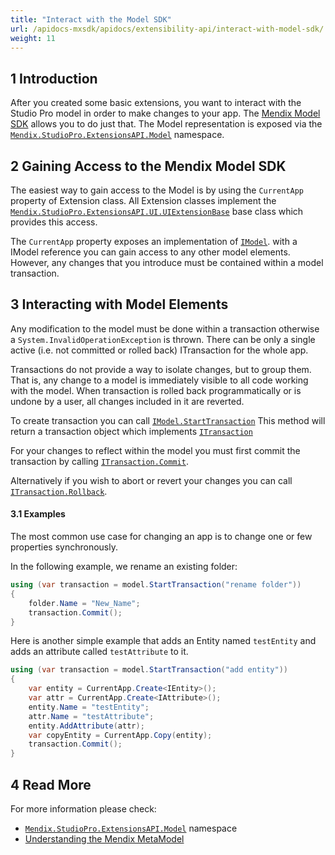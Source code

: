```yaml
---
title: "Interact with the Model SDK"
url: /apidocs-mxsdk/apidocs/extensibility-api/interact-with-model-sdk/
weight: 11
---
```


## 1 Introduction

After you created some basic extensions, you want to interact with the Studio Pro model in order to make changes to your app. The [Mendix Model SDK](/apidocs-mxsdk/mxsdk/sdk-intro/#12-mendix-model-sdk) allows you to do just that. The Model representation is exposed via the [`Mendix.StudioPro.ExtensionsAPI.Model`](https://github.com/mendix/ExtensionAPI-Samples/tree/main/API%20Reference/Mendix.StudioPro.ExtensionsAPI.Model) namespace.

## 2 Gaining Access to the Mendix Model SDK

The easiest way to gain access to the Model is by using the `CurrentApp` property of Extension class. All Extension classes implement the [`Mendix.StudioPro.ExtensionsAPI.UI.UIExtensionBase`](https://github.com/mendix/ExtensionAPI-Samples/blob/main/API%20Reference/Mendix.StudioPro.ExtensionsAPI.UI/UIExtensionBase.md) base class which provides this access.

The `CurrentApp` property exposes an implementation of [`IModel`](https://github.com/mendix/ExtensionAPI-Samples/blob/main/API%20Reference/Mendix.StudioPro.ExtensionsAPI.Model/IModel.md). with a IModel reference you can gain access to any other model elements. However, any changes that you introduce must be contained within a model transaction.

## 3 Interacting with Model Elements

Any modification to the model must be done within a transaction otherwise a `System.InvalidOperationException` is thrown. There can be only a single active (i.e. not committed or rolled back) ITransaction for the whole app.

Transactions do not provide a way to isolate changes, but to group them. That is, any change to a model is immediately visible to all code working with the model. When transaction is rolled back programmatically or is undone by a user, all changes included in it are reverted.

To create transaction you can call [`IModel.StartTransaction`](https://github.com/mendix/ExtensionAPI-Samples/blob/main/API%20Reference/Mendix.StudioPro.ExtensionsAPI.Model/IModel/StartTransaction.md)
This method will return a transaction object which implements [`ITransaction`](https://github.com/mendix/ExtensionAPI-Samples/blob/main/API%20Reference/Mendix.StudioPro.ExtensionsAPI.Model/ITransaction.md)

For your changes to reflect within the model you must first commit the transaction by calling [`ITransaction.Commit`](https://github.com/mendix/ExtensionAPI-Samples/blob/main/API%20Reference/Mendix.StudioPro.ExtensionsAPI.Model/ITransaction/Commit.md).

Alternatively if you wish to abort or revert your changes you can call [`ITransaction.Rollback`](https://github.com/mendix/ExtensionAPI-Samples/blob/main/API%20Reference/Mendix.StudioPro.ExtensionsAPI.Model/ITransaction/Rollback.md).

#### 3.1 Examples

The most common use case for changing an app is to change one or few properties synchronously.

In the following example, we rename an existing folder:

```csharp
using (var transaction = model.StartTransaction("rename folder"))
{
    folder.Name = "New_Name";
    transaction.Commit();
}
```

Here is another simple example that adds an Entity named `testEntity` and adds an attribute called `testAttribute` to it.

```csharp
using (var transaction = model.StartTransaction("add entity"))
{
    var entity = CurrentApp.Create<IEntity>();
    var attr = CurrentApp.Create<IAttribute>();
    entity.Name = "testEntity";
    attr.Name = "testAttribute";
    entity.AddAttribute(attr);
    var copyEntity = CurrentApp.Copy(entity);
    transaction.Commit();
}
```

## 4 Read More

For more information please check:

- [`Mendix.StudioPro.ExtensionsAPI.Model`](https://github.com/mendix/ExtensionAPI-Samples/tree/main/API%20Reference/Mendix.StudioPro.ExtensionsAPI.Model) namespace
- [Understanding the Mendix MetaModel](https://docs.mendix.com/apidocs-mxsdk/mxsdk/understanding-the-metamodel/)
